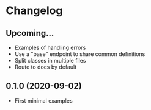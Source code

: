 # Changelog

## Upcoming...

- Examples of handling errors
- Use a "base" endpoint to share common definitions
- Split classes in multiple files
- Route to docs by default

## 0.1.0 (2020-09-02)

- First minimal examples
